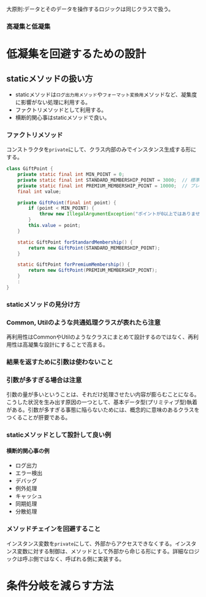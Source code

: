 大原則:データとそのデータを操作するロジックは同じクラスで扱う。

### 高凝集と低凝集

# 低凝集を回避するための設計
## staticメソッドの扱い方
- staticメソッドは`ログ出力用メソッド`や`フォーマット変換用`メソッドなど、凝集度に影響がない処理に利用する。
- ファクトリメソッドとして利用する。
- 横断的関心事はstaticメソッドで良い。

### ファクトリメソッド
コンストラクタを`private`にして、クラス内部のみでインスタンス生成する形にする。

```java:Giftpoint.java
class GiftPoint {
    private static final int MIN_POINT = 0;
    private static final int STANDARD_MEMBERSHIP_POINT = 3000;  // 標準会員向けギフトポイント
    private static final int PREMIUM_MEMBERSHIP_POINT = 10000;  // プレミアム会員向けギフトポイント
    final int value;

    private GiftPoint(final int point) {
        if (point < MIN_POINT) {
            throw new IllegalArgumentException("ポイントが0以上ではありません。");
        }
        this.value = point;
    }

    static GiftPoint forStandardMembership() {
        return new GiftPoint(STANDARD_MEMBERSHIP_POINT);
    }

    static GiftPoint forPremiumMembership() {
        return new GiftPoint(PREMIUM_MEMBERSHIP_POINT);
    }
    :
}
```

### staticメソッドの見分け方

### Common, Utilのような共通処理クラスが表れたら注意
再利用性はCommonやUtilのようなクラスにまとめて設計するのではなく、再利用性は高凝集な設計にすることで高まる。

### 結果を返すために引数は使わないこと


### 引数が多すぎる場合は注意
引数の量が多いということは、それだけ処理させたい内容が膨らむことになる。こうした状況を生み出す原因の一つとして、基本データ型(プリミティブ型)執着がある。引数が多すぎる事態に陥らないためには、概念的に意味のあるクラスをつくることが肝要である。

### staticメソッドとして設計して良い例
#### 横断的関心事の例
- ログ出力
- エラー検出
- デバッグ
- 例外処理
- キャッシュ
- 同期処理
- 分散処理

### メソッドチェインを回避すること
インスタンス変数を`private`にして、外部からアクセスできなくする。インスタンス変数に対する制御は、メソッドとして外部から命じる形にする。詳細なロジックは呼ぶ側ではなく、呼ばれる側に実装する。


# 条件分岐を減らす方法
##

